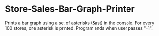 # Store-Sales-Bar-Graph-Printer

Prints a bar graph using a set of asterisks (&ast) in the console. For every 100 stores, one asterisk is printed. Program ends when user passes "-1".
